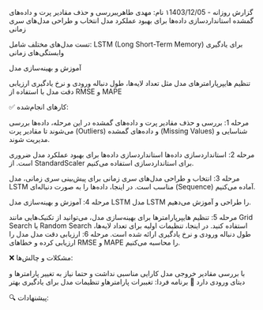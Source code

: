 
گزارش روزانه - ۱1403/12/05
نام: مهدی طاهریبررسی و حذف مقادیر پرت و داده‌های گمشده
استانداردسازی داده‌ها برای بهبود عملکرد مدل
انتخاب و طراحی مدل‌های سری زمانی

تست مدل‌های مختلف شامل:
LSTM (Long Short-Term Memory) برای یادگیری وابستگی‌های زمانی


آموزش و بهینه‌سازی مدل

تنظیم هایپرپارامترهای مدل مثل تعداد لایه‌ها، طول دنباله ورودی و نرخ یادگیری
ارزیابی دقت مدل با استفاده از RMSE و MAPE


✅ کارهای انجام‌شده:

مرحله 1: بررسی و حذف مقادیر پرت و داده‌های گمشده
در این مرحله، داده‌ها بررسی می‌شوند تا مقادیر پرت (Outliers) و داده‌های گمشده (Missing Values) شناسایی و مدیریت شوند.

مرحله 2: استانداردسازی داده‌ها
استانداردسازی داده‌ها برای بهبود عملکرد مدل ضروری است. از StandardScaler برای استانداردسازی استفاده می‌کنیم.

مرحله 3: انتخاب و طراحی مدل‌های سری زمانی
برای پیش‌بینی سری زمانی، مدل LSTM مناسب است. در اینجا، داده‌ها را به صورت دنباله‌ای (Sequence) آماده می‌کنیم.

مرحله 4: آموزش و بهینه‌سازی مدل LSTM
مدل LSTM را طراحی و آموزش می‌دهیم.

مرحله 5: تنظیم هایپرپارامترها
برای بهینه‌سازی مدل، می‌توانید از تکنیک‌هایی مانند Grid Search یا Random Search استفاده کنید. در اینجا، تنظیمات اولیه برای تعداد لایه‌ها، طول دنباله ورودی و نرخ یادگیری ارائه شده است.
مرحله 6: ارزیابی دقت مدل
مدل را ارزیابی کرده و خطاهای RMSE و MAPE را محاسبه می‌کنیم.


❌ مشکلات و چالش‌ها:

با بررسی مقادیر خروجی مدل کارایی مناسبی نداشت و حتما نیاز به تغییر پارامترها و دیتای ورودی دارد
🎯 برنامه فردا:
تغببرات پارامترهاو تنظیمات مدل برای یادگیری بهتر

🔍 پیشنهادات:
